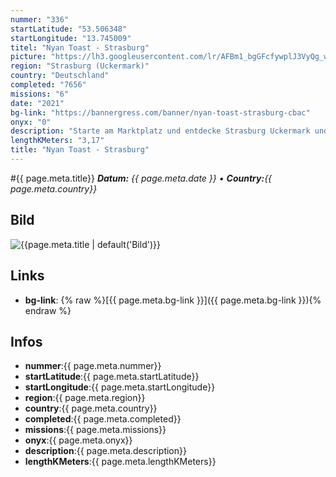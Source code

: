 ```yaml
---
nummer: "336"
startLatitude: "53.506348"
startLongitude: "13.745009"
titel: "Nyan Toast - Strasburg"
picture: "https://lh3.googleusercontent.com/lr/AFBm1_bgGFcfywplJ3VyQg_w1ipb9wBneNjRsMke0KZLuFt7Kk0m3sRCkpoSJ2qybrW7Qh7PKvfE0q5we26zWhZqEs6JY-LdhkWqoKVT0NjUVhAqc-pTT1ChJQrg0OIX61OtGEqDDIS89AdpUxdQu91WvJztiOTwnh8zJzf5ePm1ht9cunT9issDnGddHh1sJ-Jtg-Uv8YBJgsu9k_pBsB6iUp4BeSqfjMbwYWgGWZKKQJMQd_aBRVlUXNEgk7pKtYW98sN-JlnFAFA879rZLunJ4s0vO4grUNgJ4JQvI-xjsDlI3lX7Nsf5KtgKhJlqyc1izgdf68CfGibilLdn15PAowZ2K92ALN_pV64IgFMSaXLOxy4wnm0QT9OQzjAxFwMWtEZcUK4ymTpB2Nb7B27TqPqqGlspc3u6yFlAyApaen1Oiv0PUrywTY5Mr6Xyqzy0I_8hhBUXNcgxfNscrYGQ12Xr_a-rq1hFK2ay1ZBnI0WUb9c-SP7D2zmEs7C90PS2Mx5rsNm-abGk8XUoSwhzKKGk2PzQ9ON4zYepAx-SCbPSM-NUQnJ6o3fFnMgvDVMyXADukniquYKLoZ6ZmXzcvcMGEI9NMUWSrDGFQkO16SDPTzB-dphu-DhMOvCfHwNQyioGZQixUm11CVKS965x3ofP0bHdDr0tpr0s7f9mAG2lxjJmO7PGMxsj7wDGYgO-M-_b_MQlWqOpj78G8-ZTXyr12TZeoh6saAp5uvY--SROSdISKlD9i5mnonUGGJcK72Uf_l67vpmlEAB6RHr1yZXPkUJt9iRKLK0VlvK_zHDeVRB6j5nIdEM7tXmz5hTnJNIRXuev7NCC86mLxVmLzJZzEpbSUdc"
region: "Strasburg (Uckermark)"
country: "Deutschland"
completed: "7656"
missions: "6"
date: "2021"
bg-link: "https://bannergress.com/banner/nyan-toast-strasburg-cbac"
onyx: "0"
description: "Starte am Marktplatz und entdecke Strasburg Uckermark und hole dir Toasts ins Profil"
lengthKMeters: "3,17"
title: "Nyan Toast - Strasburg"
---
```


#{{ page.meta.title}}
_**Datum:** {{ page.meta.date }} • **Country:**{{ page.meta.country}}_

## Bild
![{{page.meta.title | default('Bild')}}]({{page.meta.picture}})

## Links
- **bg-link**: {% raw %}[{{ page.meta.bg-link }}]({{ page.meta.bg-link }}){% endraw %}

## Infos
- **nummer**:{{ page.meta.nummer}}
- **startLatitude**:{{ page.meta.startLatitude}}
- **startLongitude**:{{ page.meta.startLongitude}}
- **region**:{{ page.meta.region}}
- **country**:{{ page.meta.country}}
- **completed**:{{ page.meta.completed}}
- **missions**:{{ page.meta.missions}}
- **onyx**:{{ page.meta.onyx}}
- **description**:{{ page.meta.description}}
- **lengthKMeters**:{{ page.meta.lengthKMeters}}

